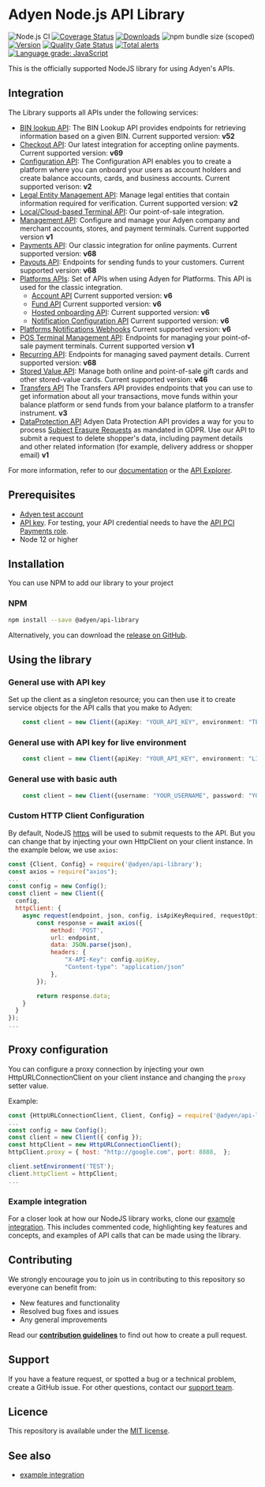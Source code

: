 # Adyen Node.js API Library
![Node.js CI](https://github.com/Adyen/adyen-node-api-library/workflows/Node.js%20CI/badge.svg)
[![Coverage Status](https://coveralls.io/repos/github/Adyen/adyen-node-api-library/badge.svg?branch=main)](https://coveralls.io/github/Adyen/adyen-node-api-library?branch=main)
[![Downloads](https://img.shields.io/npm/dm/@adyen/api-library.svg)](https://www.npmjs.com/package/@adyen/api-library)
![npm bundle size (scoped)](https://img.shields.io/bundlephobia/minzip/@adyen/api-library.svg)
[![Version](https://img.shields.io/npm/v/@adyen/api-library.svg)](https://www.npmjs.com/package/@adyen/api-library)
[![Quality Gate Status](https://sonarcloud.io/api/project_badges/measure?project=Adyen_adyen-node-api-library&metric=alert_status)](https://sonarcloud.io/dashboard?id=Adyen_adyen-node-api-library)
[![Total alerts](https://img.shields.io/lgtm/alerts/g/Adyen/adyen-node-api-library.svg?logo=lgtm&logoWidth=18)](https://lgtm.com/projects/g/Adyen/adyen-node-api-library/alerts/)
[![Language grade: JavaScript](https://img.shields.io/lgtm/grade/javascript/g/Adyen/adyen-node-api-library.svg?logo=lgtm&logoWidth=18)](https://lgtm.com/projects/g/Adyen/adyen-node-api-library/context:javascript)

This is the officially supported NodeJS library for using Adyen's APIs.

## Integration
The Library supports all APIs under the following services:

* [BIN lookup API](https://docs.adyen.com/api-explorer/#/BinLookup/v52/overview): The BIN Lookup API provides endpoints for retrieving information based on a given BIN.  Current supported version: **v52**
* [Checkout API](https://docs.adyen.com/api-explorer/#/CheckoutService/v69/overview): Our latest integration for accepting online payments. Current supported version: **v69**
* [Configuration API](https://docs.adyen.com/api-explorer/#/balanceplatform/v2/overview): The Configuration API enables you to create a platform where you can onboard your users as account holders and create balance accounts, cards, and business accounts. Current supported verison: **v2**
* [Legal Entity Management API](https://docs.adyen.com/api-explorer/#/legalentity/v2/overview): Manage legal entities that contain information required for verification. Current supported version: **v2**
* [Local/Cloud-based Terminal API](https://docs.adyen.com/point-of-sale/terminal-api-reference): Our point-of-sale integration.
* [Management API](https://docs.adyen.com/api-explorer/#/ManagementService/v1/overview): Configure and manage your Adyen company and merchant accounts, stores, and payment terminals. Current supported version **v1**
* [Payments API](https://docs.adyen.com/api-explorer/#/Payment/v68/overview): Our classic integration for online payments. Current supported version: **v68**
* [Payouts API](https://docs.adyen.com/api-explorer/#/Payout/v68/overview): Endpoints for sending funds to your customers. Current supported version: **v68**
* [Platforms APIs](https://docs.adyen.com/platforms/api): Set of APIs when using Adyen for Platforms. This API is used for the classic integration.
  * [Account API](https://docs.adyen.com/api-explorer/#/Account/v6/overview) Current supported version: **v6**
  * [Fund API](https://docs.adyen.com/api-explorer/#/Fund/v6/overview) Current supported version: **v6**
  * [Hosted onboarding API](https://docs.adyen.com/api-explorer/#/Hop/v6/overview): Current supported version: **v6**
  * [Notification Configuration API](https://docs.adyen.com/api-explorer/#/NotificationConfigurationService/v6/overview) Current supported version: **v6**
* [Platforms Notifications Webhooks](https://docs.adyen.com/api-explorer/#/NotificationService/v6/overview) Current supported version: **v6**
* [POS Terminal Management API](https://docs.adyen.com/api-explorer/#/postfmapi/v1/overview): Endpoints for managing your point-of-sale payment terminals. Current supported version **v1**
* [Recurring API](https://docs.adyen.com/api-explorer/#/Recurring/v68/overview): Endpoints for managing saved payment details. Current supported version: **v68**
* [Stored Value API](https://docs.adyen.com/payment-methods/gift-cards/stored-value-api): Manage both online and point-of-sale gift cards and other stored-value cards.  Current supported version: **v46**
* [Transfers API](https://docs.adyen.com/api-explorer/transfers/3/overview) The Transfers API provides endpoints that you can use to get information about all your transactions, move funds within your balance platform or send funds from your balance platform to a transfer instrument. **v3**
* [DataProtection API](https://docs.adyen.com/development-resources/data-protection-api) Adyen Data Protection API provides a way for you to process [Subject Erasure Requests](https://gdpr-info.eu/art-17-gdpr/) as mandated in GDPR. Use our API to submit a request to delete shopper's data, including payment details and other related information (for example, delivery address or shopper email) **v1**



For more information, refer to our [documentation](https://docs.adyen.com/) or the [API Explorer](https://docs.adyen.com/api-explorer/).

## Prerequisites
-   [Adyen test account](https://docs.adyen.com/get-started-with-adyen)
-   [API key](https://docs.adyen.com/development-resources/api-credentials#generate-api-key). For testing, your API credential needs to have the [API PCI Payments role](https://docs.adyen.com/development-resources/api-credentials#roles).
-   Node 12 or higher

## Installation

You can use NPM to add our library to your project

### NPM

```bash
npm install --save @adyen/api-library
```

Alternatively, you can download the [release on GitHub](https://github.com/Adyen/adyen-node-api-library/releases).


## Using the library

### General use with API key
 
Set up the client as a singleton resource; you can then use it to create service objects for the API calls that you make to Adyen:
 
```typescript
    const client = new Client({apiKey: "YOUR_API_KEY", environment: "TEST"});
``` 
### General use with API key for live environment
 ```typescript
     const client = new Client({apiKey: "YOUR_API_KEY", environment: "LIVE"});
 ``` 
### General use with basic auth
```typescript
    const client = new Client({username: "YOUR_USERNAME", password: "YOUR_PASSWORD", environment: "TEST"});
``` 
 
### Custom HTTP Client Configuration
By default, NodeJS [https](https://nodejs.org/api/https.html) will be used to submit requests to the API. But you can change that by injecting your own HttpClient on your client instance. In the example below, we use `axios`:

```javascript
const {Client, Config} = require('@adyen/api-library');
const axios = require("axios");
...
const config = new Config();
const client = new Client({
  config,
  httpClient: {
    async request(endpoint, json, config, isApiKeyRequired, requestOptions) {
        const response = await axios({
            method: 'POST',
            url: endpoint,
            data: JSON.parse(json),
            headers: {
                "X-API-Key": config.apiKey,
                "Content-type": "application/json"
            },
        });

        return response.data;
    }
  }
});
...
```

## Proxy configuration

You can configure a proxy connection by injecting your own HttpURLConnectionClient on your client instance and changing the `proxy` setter value.

Example:
```javascript
const {HttpURLConnectionClient, Client, Config} = require('@adyen/api-library');
...
const config = new Config();
const client = new Client({ config });
const httpClient = new HttpURLConnectionClient();
httpClient.proxy = { host: "http://google.com", port: 8888,  };

client.setEnvironment('TEST');
client.httpClient = httpClient;
...
```

### Example integration
 
For a closer look at how our NodeJS library works, clone our [example integration](https://github.com/adyen-examples/adyen-node-online-payments). This includes commented code, highlighting key features and concepts, and examples of API calls that can be made using the library.

## Contributing 
We strongly encourage you to join us in contributing to this repository so everyone can benefit from:
* New features and functionality
* Resolved bug fixes and issues
* Any general improvements

Read our [**contribution guidelines**](CONTRIBUTING.md) to find out how to create a pull request.

## Support
If you have a feature request, or spotted a bug or a technical problem, create a GitHub issue. For other questions, contact our [support team](https://www.adyen.help).

## Licence
This repository is available under the [MIT license](LICENSE).

## See also
* [example integration](https://github.com/adyen-examples/adyen-node-online-payments)

